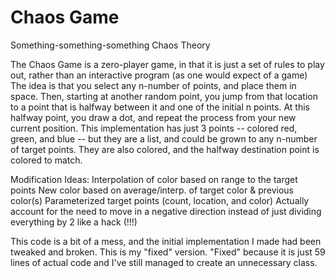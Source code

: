 # Chaos Game
Something-something-something Chaos Theory

The Chaos Game is a zero-player game, in that it is just a set of rules to play out, rather than an interactive program (as one would expect of a game)
The idea is that you select any n-number of points, and place them in space. Then, starting at another random point, you jump from that location to a point that is halfway between it and one of the initial n points. At this halfway point, you draw a dot, and repeat the process from your new current position.
This implementation has just 3 points -- colored red, green, and blue -- but they are a list, and could be grown to any n-number of target points. They are also colored, and the halfway destination point is colored to match.

Modification Ideas:
Interpolation of color based on range to the target points
New color based on average/interp. of target color & previous color(s)
Parameterized target points (count, location, and color)
Actually account for the need to move in a negative direction instead of just dividing everything by 2 like a hack (!!!)

This code is a bit of a mess, and the initial implementation I made had been tweaked and broken. This is my "fixed" version. "Fixed" because it is just 59 lines of actual code and I've still managed to create an unnecessary class.
